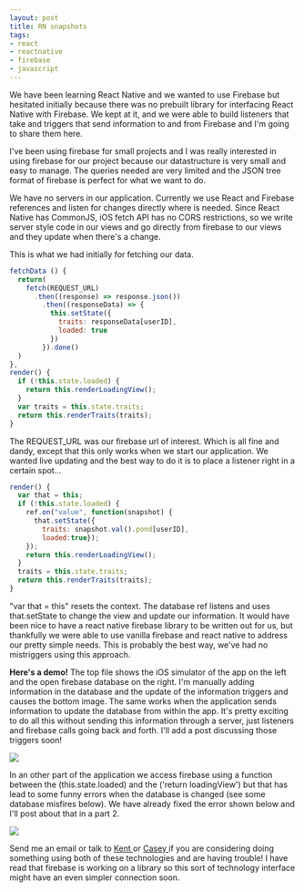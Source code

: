 ```yaml
---
layout: post
title: RN snapshots
tags:
- react
- reactnative
- firebase
- javascript
---
```


We have been learning React Native and we wanted to use Firebase but hesitated initially because there was no prebuilt library for interfacing React Native with Firebase. We kept at it, and we were able to build listeners that take and triggers that send information to and from Firebase and I'm going to share them here. 

I've been using firebase for small projects and I was really interested in using firebase for our project because our datastructure is very small and easy to manage. The queries needed are very limited and the JSON tree format of firebase is perfect for what we want to do.

We have no servers in our application. Currently we use React and Firebase references and listen for changes directly where is needed. Since React Native has CommonJS, iOS fetch API has no CORS restrictions, so we write server style code in our views and go directly from firebase to our views and they update when there's a change.

This is what we had initially for fetching our data.

```javascript
fetchData () {
  return(
    fetch(REQUEST_URL)
      .then((response) => response.json())
        .then((responseData) => {
          this.setState({
            traits: responseData[userID],
            loaded: true
          })
        }).done()
  )
},
render() {
  if (!this.state.loaded) {
    return this.renderLoadingView();
  }
  var traits = this.state.traits;
  return this.renderTraits(traits);
}
```

The REQUEST_URL was our firebase url of interest. Which is all fine and dandy, except that this only works when we start our application. We wanted live updating and the best way to do it is to place a listener right in a certain spot...

```javascript
render() {
  var that = this;
  if (!this.state.loaded) {
    ref.on("value", function(snapshot) {
      that.setState({
        traits: snapshot.val().pond[userID],
        loaded:true});
    });
    return this.renderLoadingView();
  }
  traits = this.state.traits;
  return this.renderTraits(traits);
}
```
"var that = this" resets the context. The database ref listens and uses that.setState to change the view and update our information. It would have been nice to have a react native firebase library to be written out for us, but thankfully we were able to use vanilla firebase and react native to address our pretty simple needs. This is probably the best way, we've had no mistriggers using this approach. 

**Here's a demo!** The top file shows the iOS simulator of the app on the left and the open firebase database on the right. I'm manually adding information in the database and the update of the information triggers and causes the bottom image. The same works when the application sends information to update the database from within the app. It's pretty exciting to do all this without sending this information through a server, just listeners and firebase calls going back and forth. I'll add a post discussing those triggers soon!

<img src="beforeafter.png"/>

In an other part of the application we access firebase using a function between the (this.state.loaded) and the ('return loadingView') but that has lead to some funny errors when the database is changed (see some database misfires below). We have already fixed the error shown below and I'll post about that in a part 2.

<img src="Phones.jpg"/>

Send me an email or talk to <a href="http://kent10ou.github.io"> Kent </a> or <a href="http://ceditoph.github.io/"> Casey </a> if you are considering doing something using both of these technologies and are having trouble! I have read that firebase is working on a library so this sort of technology interface might have an even simpler connection soon. 

<!--*We set out initially to use our unique facebook ID to vote on personality characteristics of friends we had, a way of making a more curated profile than we could make individually. Unfortunately, facebook's new Graph API doesn't issue out this individual ID via the graph database, but rather sends a new facebook ID tied to sessions, every 60 days or upon logout, we will lose the ability to use this ID and we'll have to start over.* -->